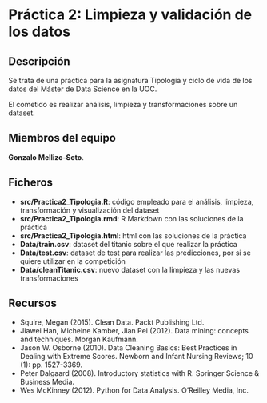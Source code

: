 # Práctica 2: Limpieza y validación de los datos

## Descripción

Se trata de una práctica para la asignatura Tipología y ciclo de vida de los datos del Máster de Data Science en la UOC.

El cometido es realizar análisis, limpieza y transformaciones sobre un dataset.

## Miembros del equipo

**Gonzalo Mellizo-Soto**.

## Ficheros

* **src/Practica2_Tipologia.R**: código empleado para el análisis, limpieza, transformación y visualización del dataset
* **src/Practica2_Tipologia.rmd**: R Markdown con las soluciones de la práctica
* **src/Practica2_Tipologia.html**: html con las soluciones de la práctica
* **Data/train.csv**: dataset del titanic sobre el que realizar la práctica
* **Data/test.csv**: dataset de test para realizar las predicciones, por si se quiere utilizar en la competición
* **Data/cleanTitanic.csv**: nuevo dataset con la limpieza y las nuevas transformaciones


## Recursos

* Squire, Megan (2015). Clean Data. Packt Publishing Ltd.
* Jiawei Han, Micheine Kamber, Jian Pei (2012). Data mining: concepts and techniques. Morgan Kaufmann.
* Jason W. Osborne (2010). Data Cleaning Basics: Best Practices in Dealing with Extreme Scores. Newborn and Infant Nursing Reviews; 10 (1): pp. 1527-3369.
* Peter Dalgaard (2008). Introductory statistics with R. Springer Science & Business Media.
* Wes McKinney (2012). Python for Data Analysis. O’Reilley Media, Inc.

